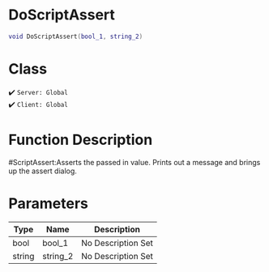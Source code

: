 # DoScriptAssert
```lua
void DoScriptAssert(bool_1, string_2)
```
# Class
✔️ `Server: Global`  
✔️ `Client: Global`  

# Function Description
#ScriptAssert:Asserts the passed in value. Prints out a message and brings up the assert dialog.
# Parameters
Type|Name|Description
--|--|--
bool|bool_1|No Description Set
string|string_2|No Description Set
